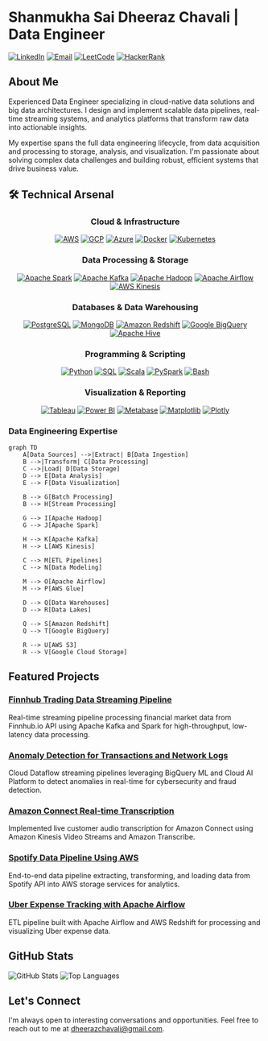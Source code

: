 # Shanmukha Sai Dheeraz Chavali | Data Engineer

[![LinkedIn](https://img.shields.io/badge/LinkedIn-Connect-blue?style=flat&logo=linkedin)](https://www.linkedin.com/in/dheerazchavali/)
[![Email](https://img.shields.io/badge/Email-Contact-red?style=flat&logo=gmail)](mailto:dheerazchavali@gmail.com)
[![LeetCode](https://img.shields.io/badge/LeetCode-Profile-orange?style=flat&logo=leetcode)](https://leetcode.com/Dheeraz7/)
[![HackerRank](https://img.shields.io/badge/HackerRank-Profile-green?style=flat&logo=hackerrank)](https://www.hackerrank.com/dheerazchavali)

## About Me

Experienced Data Engineer specializing in cloud-native data solutions and big data architectures. I design and implement scalable data pipelines, real-time streaming systems, and analytics platforms that transform raw data into actionable insights.

My expertise spans the full data engineering lifecycle, from data acquisition and processing to storage, analysis, and visualization. I'm passionate about solving complex data challenges and building robust, efficient systems that drive business value.

## 🛠️ Technical Arsenal

<div align="center">

### Cloud & Infrastructure
[![AWS](https://img.shields.io/badge/AWS-232F3E?style=for-the-badge&logo=amazon-aws&logoColor=white)](https://aws.amazon.com/)
[![GCP](https://img.shields.io/badge/Google_Cloud-4285F4?style=for-the-badge&logo=google-cloud&logoColor=white)](https://cloud.google.com/)
[![Azure](https://img.shields.io/badge/Azure-0078D4?style=for-the-badge&logo=microsoft-azure&logoColor=white)](https://azure.microsoft.com/)
[![Docker](https://img.shields.io/badge/Docker-2496ED?style=for-the-badge&logo=docker&logoColor=white)](https://www.docker.com/)
[![Kubernetes](https://img.shields.io/badge/Kubernetes-326CE5?style=for-the-badge&logo=kubernetes&logoColor=white)](https://kubernetes.io/)

### Data Processing & Storage
[![Apache Spark](https://img.shields.io/badge/Apache_Spark-E25A1C?style=for-the-badge&logo=apache-spark&logoColor=white)](https://spark.apache.org/)
[![Apache Kafka](https://img.shields.io/badge/Apache_Kafka-231F20?style=for-the-badge&logo=apache-kafka&logoColor=white)](https://kafka.apache.org/)
[![Apache Hadoop](https://img.shields.io/badge/Apache_Hadoop-66CCFF?style=for-the-badge&logo=apache-hadoop&logoColor=black)](https://hadoop.apache.org/)
[![Apache Airflow](https://img.shields.io/badge/Airflow-017CEE?style=for-the-badge&logo=apache-airflow&logoColor=white)](https://airflow.apache.org/)
[![AWS Kinesis](https://img.shields.io/badge/AWS_Kinesis-FF9900?style=for-the-badge&logo=amazon-aws&logoColor=white)](https://aws.amazon.com/kinesis/)

### Databases & Data Warehousing
[![PostgreSQL](https://img.shields.io/badge/PostgreSQL-316192?style=for-the-badge&logo=postgresql&logoColor=white)](https://www.postgresql.org/)
[![MongoDB](https://img.shields.io/badge/MongoDB-4EA94B?style=for-the-badge&logo=mongodb&logoColor=white)](https://www.mongodb.com/)
[![Amazon Redshift](https://img.shields.io/badge/Redshift-FF4F8B?style=for-the-badge&logo=amazon-aws&logoColor=white)](https://aws.amazon.com/redshift/)
[![Google BigQuery](https://img.shields.io/badge/BigQuery-4285F4?style=for-the-badge&logo=google-cloud&logoColor=white)](https://cloud.google.com/bigquery)
[![Apache Hive](https://img.shields.io/badge/Apache_Hive-FDEE21?style=for-the-badge&logo=apache-hive&logoColor=black)](https://hive.apache.org/)

### Programming & Scripting
[![Python](https://img.shields.io/badge/Python-3776AB?style=for-the-badge&logo=python&logoColor=white)](https://www.python.org/)
[![SQL](https://img.shields.io/badge/SQL-4479A1?style=for-the-badge&logo=mysql&logoColor=white)](https://www.mysql.com/)
[![Scala](https://img.shields.io/badge/Scala-DC322F?style=for-the-badge&logo=scala&logoColor=white)](https://www.scala-lang.org/)
[![PySpark](https://img.shields.io/badge/PySpark-E25A1C?style=for-the-badge&logo=apache-spark&logoColor=white)](https://spark.apache.org/docs/latest/api/python/index.html)
[![Bash](https://img.shields.io/badge/Bash-4EAA25?style=for-the-badge&logo=gnu-bash&logoColor=white)](https://www.gnu.org/software/bash/)

### Visualization & Reporting
[![Tableau](https://img.shields.io/badge/Tableau-E97627?style=for-the-badge&logo=tableau&logoColor=white)](https://www.tableau.com/)
[![Power BI](https://img.shields.io/badge/Power_BI-F2C811?style=for-the-badge&logo=power-bi&logoColor=black)](https://powerbi.microsoft.com/)
[![Metabase](https://img.shields.io/badge/Metabase-509EE3?style=for-the-badge&logo=metabase&logoColor=white)](https://www.metabase.com/)
[![Matplotlib](https://img.shields.io/badge/Matplotlib-11557c?style=for-the-badge&logo=python&logoColor=white)](https://matplotlib.org/)
[![Plotly](https://img.shields.io/badge/Plotly-3F4F75?style=for-the-badge&logo=plotly&logoColor=white)](https://plotly.com/)

</div>

### Data Engineering Expertise

```mermaid
graph TD
    A[Data Sources] -->|Extract| B[Data Ingestion]
    B -->|Transform| C[Data Processing]
    C -->|Load| D[Data Storage]
    D --> E[Data Analysis]
    E --> F[Data Visualization]
    
    B --> G[Batch Processing]
    B --> H[Stream Processing]
    
    G --> I[Apache Hadoop]
    G --> J[Apache Spark]
    
    H --> K[Apache Kafka]
    H --> L[AWS Kinesis]
    
    C --> M[ETL Pipelines]
    C --> N[Data Modeling]
    
    M --> O[Apache Airflow]
    M --> P[AWS Glue]
    
    D --> Q[Data Warehouses]
    D --> R[Data Lakes]
    
    Q --> S[Amazon Redshift]
    Q --> T[Google BigQuery]
    
    R --> U[AWS S3]
    R --> V[Google Cloud Storage]
```

## Featured Projects

### [Finnhub Trading Data Streaming Pipeline](https://github.com/dheeraz07/Finnhub-trading-Data-Streaming-Pipeline)
Real-time streaming pipeline processing financial market data from Finnhub.io API using Apache Kafka and Spark for high-throughput, low-latency data processing.

### [Anomaly Detection for Transactions and Network Logs](https://github.com/dheeraz07/Anomaly-Detection-in-Transactions-and-Netflow-logs)
Cloud Dataflow streaming pipelines leveraging BigQuery ML and Cloud AI Platform to detect anomalies in real-time for cybersecurity and fraud detection.

### [Amazon Connect Real-time Transcription](https://github.com/dheeraz07/Amazon-Connect-Real-time-Transcription)
Implemented live customer audio transcription for Amazon Connect using Amazon Kinesis Video Streams and Amazon Transcribe.

### [Spotify Data Pipeline Using AWS](https://github.com/dheeraz07/Spotify-Data-Pipeline-Using-AWS)
End-to-end data pipeline extracting, transforming, and loading data from Spotify API into AWS storage services for analytics.

### [Uber Expense Tracking with Apache Airflow](https://github.com/dheeraz07/Tracking-Uber-expenses-using-Apache-Airflow)
ETL pipeline built with Apache Airflow and AWS Redshift for processing and visualizing Uber expense data.

## GitHub Stats

![GitHub Stats](https://github-readme-stats.vercel.app/api?username=dheeraz07&show_icons=true&theme=radical)
![Top Languages](https://github-readme-stats.vercel.app/api/top-langs/?username=dheeraz07&layout=compact&theme=radical)

## Let's Connect
I'm always open to interesting conversations and opportunities. Feel free to reach out to me at dheerazchavali@gmail.com.